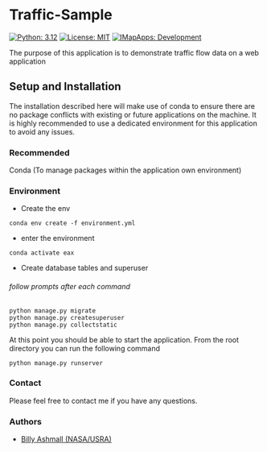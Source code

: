 # Traffic-Sample

[![Python: 3.12](https://img.shields.io/badge/python-3.12-blue.svg)](https://www.python.org/)
[![License: MIT](https://img.shields.io/badge/License-MIT-yellow.svg)](https://opensource.org/licenses/MIT)
[![IMapApps: Development](https://img.shields.io/badge/IMapApps-Development-green)](https://imapapps.com)

The purpose of this application is to demonstrate traffic flow data on a web application

## Setup and Installation
The installation described here will make use of conda to ensure there are no package conflicts with
existing or future applications on the machine.  It is highly recommended to use a dedicated environment
for this application to avoid any issues.

### Recommended
Conda (To manage packages within the application own environment)

### Environment
- Create the env

```commandline
conda env create -f environment.yml
```

- enter the environment

```shell
conda activate eax
```

- Create database tables and superuser
###### follow prompts after each command
```shell
python manage.py migrate
python manage.py createsuperuser
python manage.py collectstatic
```

At this point you should be able to start the application.  From the root directory you can run the following command

```shell
python manage.py runserver
```

### Contact

Please feel free to contact me if you have any questions.

### Authors

- [Billy Ashmall (NASA/USRA)](https://github.com/billyz313)
